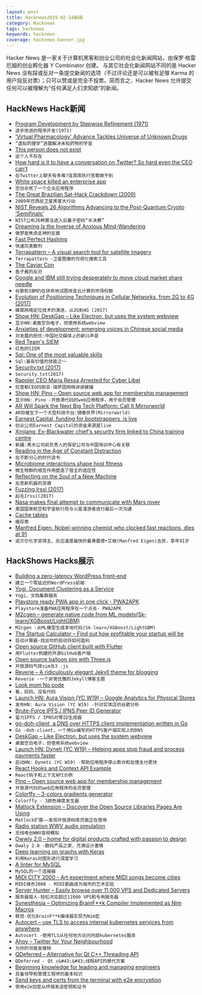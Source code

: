 ```yaml
---
layout: post
title: Hacknews2019-02-14新闻
category: Hacknews
tags: hacknews
keywords: hacknews
coverage: hacknews-banner.jpg
---
```


Hacker News 是一家关于计算机黑客和创业公司的社会化新闻网站，由保罗·格雷厄姆的创业孵化器 Y Combinator 创建。
与其它社会化新闻网站不同的是 Hacker News 没有踩或反对一条提交新闻的选项（不过评论还是可以被有足够 Karma 的用户投反对票）；只可以赞或是完全不投票。简而言之，Hacker News 允许提交任何可以被理解为“任何满足人们求知欲”的新闻。

## HackNews Hack新闻


- [Program Development by Stepwise Refinement (1971)](http://sunnyday.mit.edu/16.355/wirth-refinement.html)
- `逐步改进的程序开发(1971)`
- [‘Virtual Pharmacology’ Advance Tackles Universe of Unknown Drugs](https://www.ucsf.edu/news/2019/02/413236/virtual-pharmacology-advance-tackles-universe-unknown-drugs)
- `“虚拟药理学”进展解决未知药物的宇宙`
- [This person does not exist](https://thispersondoesnotexist.com/)
- `这个人不存在`
- [How hard is it to have a conversation on Twitter? So hard even the CEO can’t](https://www.recode.net/2019/2/12/18222558/kara-swisher-jack-dorsey-twitter-interview-conversation-karajack-livetweet)
- `在Twitter上聊天有多难?连首席执行官都做不到`
- [White space killed an enterprise app](https://uxdesign.cc/how-white-space-killed-an-enterprise-app-and-why-data-density-matters-b3afad6a5f2a)
- `空白杀死了一个企业应用程序`
- [The Great Brazilian Sat-Hack Crackdown (2009)](https://www.wired.com/2009/04/fleetcom/)
- `2009年巴西反卫星黑客大行动`
- [NIST Reveals 26 Algorithms Advancing to the Post-Quantum Crypto ‘Semifinals’](https://www.nist.gov/news-events/news/2019/01/nist-reveals-26-algorithms-advancing-post-quantum-crypto-semifinals)
- `NIST公布26种算法进入后量子密码“半决赛”`
- [Dreaming Is the Inverse of Anxious Mind-Wandering](https://psyarxiv.com/k6trz)
- `做梦是焦虑走神的反面`
- [Fast Perfect Hashing](http://www.jandrewrogers.com/2019/02/12/fast-perfect-hashing/)
- `快速完美散列`
- [Terrapattern – A visual search tool for satellite imagery](http://www.terrapattern.com/)
- `Terrapattern -卫星图像的可视化搜索工具`
- [The Caviar Con](https://longreads.com/2019/02/12/the-caviar-con/)
- `鱼子酱的反对`
- [Google and IBM still trying desperately to move cloud market share needle](https://techcrunch.com/2019/02/12/google-and-ibm-still-trying-desperately-to-move-cloud-market-share-needle/)
- `谷歌和IBM仍在拼命地试图改变云计算的市场份额`
- [Evolution of Positioning Techniques in Cellular Networks, from 2G to 4G (2017)](https://www.hindawi.com/journals/wcmc/2017/2315036/)
- `蜂窝网络定位技术的演进，从2G到4G (2017)`
- [Show HN: DeskGap – Like Electron, but uses the system webview](https://deskgap.com/)
- `显示HN:桌面空白电子，但使用系统webview`
- [Anxieties of development: emerging voices in Chinese social media](https://chublicopinion.com/2019/02/09/anxieties-of-development-emerging-voices-in-chinese-social-media/)
- `对发展的担忧:中国社交媒体上的新兴声音`
- [Red Team&#39;s SIEM](https://github.com/outflanknl/RedELK)
- `红色的SIEM`
- [Sql: One of the most valuable skills](http://www.craigkerstiens.com/2019/02/12/sql-most-valuable-skill/)
- `Sql:最有价值的技能之一`
- [Security.txt (2017)](https://securitytxt.org)
- `Security.txt(2017)`
- [Rappler CEO Maria Ressa Arrested for Cyber Libel](https://www.rappler.com/nation/223411-maria-ressa-arrested-for-cyber-libel-february-2019)
- `拉普勒CEO玛丽亚·瑞萨因网络诽谤被捕`
- [Show HN: Pino – Open source web app for membership management](https://pinomembers.com)
- `显示HN: Pino -开放源代码的web应用程序，用于会员管理`
- [AR Will Spark the Next Big Tech Platform: Call It Mirrorworld](https://www.wired.com/story/mirrorworld-ar-next-big-tech-platform/)
- `AR将催生下一个大型科技平台:镜像世界(Mirrorworld)`
- [Earnest Capital, funding for bootstrappers, is live](https://earnestcapital.com/is-earnest-capital-live-yet/)
- `创业公司Earnest Capital的资金来源是live`
- [Xinjiang: Ex-Blackwater chief&#39;s security firm linked to China training centre](https://www.bbc.com/news/world-asia-china-47089665)
- `新疆:黑水公司前负责人的保安公司与中国培训中心有关联`
- [Reading in the Age of Constant Distraction](https://www.theparisreview.org/blog/2019/02/08/reading-in-the-age-of-constant-distraction/)
- `在不断分心的时代读书`
- [Microbiome interactions shape host fitness](https://nextjournal.com/csi/microbiome-interactions-shape-host-fitness/article)
- `微生物群的相互作用塑造了宿主的适应性`
- [Reflecting on the Soul of a New Machine](http://dtrace.org/blogs/bmc/2019/02/10/reflecting-on-the-soul-of-a-new-machine/)
- `反思新机器的灵魂`
- [Fuzzing Irssi (2017)](https://irssi.org/2017/05/12/fuzzing-irssi/)
- `起毛Irssi(2017)`
- [Nasa makes final attempt to communicate with Mars rover](https://www.theguardian.com/science/2019/feb/13/nasa-makes-final-attempt-to-communicate-with-mars-rover-opportunity)
- `美国国家航空和宇宙航行局与火星漫游者进行最后一次沟通`
- [Cache tables](https://fgiesen.wordpress.com/2019/02/11/cache-tables/)
- `缓存表`
- [Manfred Eigen, Nobel-winning chemist who clocked fast reactions, dies at 91](https://www.washingtonpost.com/local/obituaries/manfred-eigen-nobel-winning-chemist-who-clocked-the-speeds-of-fast-reactions-dies-at-91/2019/02/10/d9c69136-2c21-11e9-984d-9b8fba003e81_story.html)
- `诺贝尔化学奖得主、反应速度最快的曼弗雷德•艾根(Manfred Eigen)去世，享年91岁`


## HackShows Hacks展示

- [ Building a zero-latency WordPress front-end](https://github.com/trambarhq/relaks-wordpress-example)
- `建立一个零延迟的WordPress前端`
- [ Yogi, Document Clustering as a Service](https://cluster.meetyogi.com/)
- `Yogi，文档集群服务`
- [ Playstore ready PWA app in one click - PWA2APK](https://news.ycombinator.com/item?id=19143426)
- `Playstore准备PWA应用程序在一个点击- PWA2APK`
- [ M2cgen – generate native code from ML models(Sk-learn/XGBoost/LightGBM)](https://github.com/BayesWitnesses/m2cgen)
- `M2cgen -从ML模型生成本地代码(Sk-learn/XGBoost/LightGBM)`
- [ The Startup Calculator – Find out how profitable your startup will be](https://startupcalculator.co/)
- `启动计算器-找出你的启动将如何盈利`
- [ Open source GitHub client built with Flutter](https://github.com/pd4d10/git-touch)
- `用Flutter构建的开源GitHub客户端`
- [ Open source balloon sim with Three.js](https://alexanderperrin.com.au/triangles/ballooning/)
- `开放源码气球sim与3 .js`
- [ Reverie – A ridiculously elegant Jekyll theme for blogging](https://www.amitmerchant.com/reverie/introducing-reverie-jekyll-theme/)
- `Reverie -一个非常优雅的Jekyll博客主题`
- [ Look mom No code](https://lookmomnocode.com/)
- `看，妈妈，没有代码`
- [Launch HN: Aura Vision (YC W19) – Google Analytics for Physical Stores](https://news.ycombinator.com/item?id=19136734)
- `发布HN: Aura Vision (YC W19) -针对实体店的谷歌分析`
- [ Brute-Force IPFS / IPNS Peer ID Generator](https://github.com/meehow/peer-id-generator/)
- `蛮力IPFS / IPNS对等ID生成器`
- [ go-doh-client, a DNS over HTTPS client implementation written in Go](https://github.com/babolivier/go-doh-client)
- `Go -doh-client，一个用Go编写的HTTPS客户端实现上的DNS`
- [ DeskGap – Like Electron, but uses the system webview](https://deskgap.com/)
- `桌面空白电子，但使用系统webview`
- [Launch HN: Dyneti (YC W19) – Helping apps stop fraud and process payments faster](https://news.ycombinator.com/item?id=19145785)
- `启动HN: Dyneti (YC W19) -帮助应用程序停止欺诈和处理支付更快`
- [ React Hooks and Context API Example](https://github.com/ohbarye/react-kana-provider)
- `React钩子和上下文API示例`
- [ Pino – Open source web app for membership management](https://pinomembers.com)
- `开放源代码的web应用程序的会员管理`
- [ Colorffy – 3-colors gradients generator](https://www.colorffy.com/generator/mgradients)
- `Colorffy - 3颜色梯度发生器`
- [ Matlock Extension – Discover the Open Source Libraries Pages Are Using](https://getmatlock.github.io/)
- `Matlock扩展——发现开放源码库页面正在使用`
- [ Radio station WWV audio simulation](https://wwv.mcodes.org)
- `无线电台WWV音频模拟`
- [ Owwly 2.0 – home for digital products crafted with passion to design](https://owwly.com)
- `Owwly 2.0 -数码产品之家，充满设计激情`
- [ Deep learning on graphs with Keras](https://github.com/danielegrattarola/spektral)
- `利用Keras对图形进行深度学习`
- [ A linter for MySQL](https://github.com/joereynolds/sql-lint)
- `MySQL的一个连接器`
- [ MIDI CITY 2000 - Art experiment where MIDI songs become cities](http://midicity-2000.glitch.me/)
- `MIDI城市2000 - MIDI歌曲成为城市的艺术实验`
- [ Server Hunter – Easily browse over 11,000 VPS and Dedicated Servers](https://www.serverhunter.com)
- `服务器猎人-轻松浏览超过11000 VPS和专用服务器`
- [ Synesthesia – Optimizing BrainF**k Compiler Implemented as Nim Macros](https://github.com/Jeff-Ciesielski/synesthesia)
- `联觉-优化BrainF**k编译器实现为Nim宏`
- [ Autocert – use TLS to access internal kubernetes services from anywhere](https://github.com/smallstep/certificates/blob/master/autocert/README.md)
- `Autocert -使用TLS从任何地方访问内部kubernetes服务`
- [ Ahoy – Twitter for Your Neighbourhood](https://itsahoy.com/)
- `为你的邻居发推特`
- [ QDeferred – Alternative for Qt C&#43;&#43; Threading API](https://github.com/juangburgos/QDeferred)
- `QDeferred - Qt c&#43;&#43;线程API的替代方案`
- [ Beginning knowledge for leading and managing engineers](https://github.com/peterlamar/beginning-engineering-leader)
- `具备领导和管理工程师的基本知识`
- [ Send keys and certs from the terminal with e2e encryption](https://www.fluidkeys.com/blog/release-0-4-send-encrypted-files/)
- `使用e2e加密从终端发送密钥和证书`


